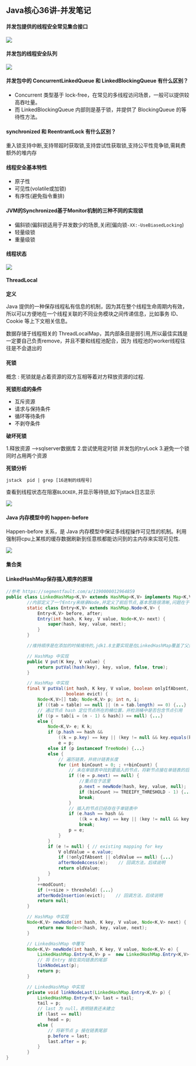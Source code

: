 ## Java核心36讲-并发笔记

#### 并发包提供的线程安全常见集合接口

![](https://s2.ax1x.com/2019/06/22/ZpKVmQ.png)

#### 并发包的线程安全队列

![](https://s2.ax1x.com/2019/06/22/ZpKnkn.png)



#### 并发包中的 ConcurrentLinkedQueue 和 LinkedBlockingQueue 有什么区别？

- Concurrent 类型基于 lock-free，在常见的多线程访问场景，一般可以提供较高吞吐量。
- 而 LinkedBlockingQueue 内部则是基于锁，并提供了 BlockingQueue 的等待性方法。



#### synchronized 和 ReentrantLock 有什么区别？

重入锁支持中断,支持带超时获取锁,支持尝试性获取锁,支持公平性竞争锁,需耗费额外的堆内存



#### 线程安全基本特性

- 原子性
- 可见性(volatile或加锁)
- 有序性(避免指令重排)

#### JVM的Synchronized基于Monitor机制的三种不同的实现锁

- 偏斜锁(偏斜锁适用于并发数少的场景,关闭[偏向锁`-XX:-UseBiasedLocking`)
- 轻量级锁
- 重量级锁

#### 线程状态

![](https://s2.ax1x.com/2019/06/20/Vx9JRP.png)

#### ThreadLocal

**定义**

 Java 提供的一种保存线程私有信息的机制，因为其在整个线程生命周期内有效，所以可以方便地在一个线程关联的不同业务模块之间传递信息，比如事务 ID、Cookie 等上下文相关信息。 

数据存储于线程相关的 ThreadLocalMap，其内部条目是弱引用,所以最佳实践是一定要自己负责remove，并且不要和线程池配合，因为 线程池的worker线程往往是不会退出的

#### 死锁

概念 : 死锁就是占着资源的双方互相等着对方释放资源的过程.

**死锁形成的条件**

- 互斥资源
- 请求与保持条件
- 循环等待条件
- 不剥夺条件

**破坏死锁**

 1.释放资源 -->sqlserver数据库
 2.尝试使用定时锁 并发包的tryLock
 3.避免一个锁同时占用两个资源



**死锁分析**

`jstack  pid | grep [16进制的线程号]`

查看到线程状态在阻塞`BLOCKER,`并显示等待锁,如下jstack日志显示

![](https://s2.ax1x.com/2019/06/21/VzSugf.png)

#### Java 内存模型中的 happen-before

Happen-before 关系，是 Java 内存模型中保证多线程操作可见性的机制。利用强制将cpu上某核的缓存数据刷新到任意核都能访问到的主内存来实现可见性.

![](https://s2.ax1x.com/2019/06/23/ZCB47d.png)

#### 集合类

#### LinkedHashMap保存插入顺序的原理

```java
//参考 https://segmentfault.com/a/1190000012964859
public class LinkedHashMap<K,V> extends HashMap<K,V> implements Map<K,V> { 
        //内部定义了一个Entry来继承Node,并定义了前后节点,基本思路很清晰,问题在于在哪里维持的这份顺序
        static class Entry<K,V> extends HashMap.Node<K,V> {
            Entry<K,V> before, after;
            Entry(int hash, K key, V value, Node<K,V> next) {
                super(hash, key, value, next);
            }
        }

        //维持顺序是在添加的时候维持的,jdk1.8主要实现是在LinkedHashMap覆盖了父类的newNode方法

        // HashMap 中实现
        public V put(K key, V value) {
            return putVal(hash(key), key, value, false, true);
        }

        // HashMap 中实现
        final V putVal(int hash, K key, V value, boolean onlyIfAbsent,
                       boolean evict) {
            Node<K,V>[] tab; Node<K,V> p; int n, i;
            if ((tab = table) == null || (n = tab.length) == 0) {...}
            // 通过节点 hash 定位节点所在的桶位置，并检测桶中是否包含节点引用
            if ((p = tab[i = (n - 1) & hash]) == null) {...}
            else {
                Node<K,V> e; K k;
                if (p.hash == hash &&
                    ((k = p.key) == key || (key != null && key.equals(k))))
                    e = p;
                else if (p instanceof TreeNode) {...}
                else {
                    // 遍历链表，并统计链表长度
                    for (int binCount = 0; ; ++binCount) {
                        // 未在单链表中找到要插入的节点，将新节点接在单链表的后面
                        if ((e = p.next) == null) {
                            //重点在于这里
                            p.next = newNode(hash, key, value, null);
                            if (binCount >= TREEIFY_THRESHOLD - 1) {...}
                            break;
                        }
                        // 插入的节点已经存在于单链表中
                        if (e.hash == hash &&
                            ((k = e.key) == key || (key != null && key.equals(k))))
                            break;
                        p = e;
                    }
                }
                if (e != null) { // existing mapping for key
                    V oldValue = e.value;
                    if (!onlyIfAbsent || oldValue == null) {...}
                    afterNodeAccess(e);    // 回调方法，后续说明
                    return oldValue;
                }
            }
            ++modCount;
            if (++size > threshold) {...}
            afterNodeInsertion(evict);    // 回调方法，后续说明
            return null;
        }

        // HashMap 中实现
        Node<K,V> newNode(int hash, K key, V value, Node<K,V> next) {
            return new Node<>(hash, key, value, next);
        }

        // LinkedHashMap 中覆写
        Node<K,V> newNode(int hash, K key, V value, Node<K,V> e) {
            LinkedHashMap.Entry<K,V> p =  new LinkedHashMap.Entry<K,V>(hash, key, value, e);
            // 将 Entry 接在双向链表的尾部
            linkNodeLast(p);
            return p;
        }

        // LinkedHashMap 中实现
        private void linkNodeLast(LinkedHashMap.Entry<K,V> p) {
            LinkedHashMap.Entry<K,V> last = tail;
            tail = p;
            // last 为 null，表明链表还未建立
            if (last == null)
                head = p;
            else {
                // 将新节点 p 接在链表尾部
                p.before = last;
                last.after = p;
            }
        }
}    
```

